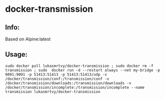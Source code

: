 # docker-transmission

## Info:
Based on Alpine:latest

## Usage:
`sudo docker pull lukasmrtvy/docker-transmission ; sudo docker rm -f transmission ; sudo  docker run -d --restart always --net my-bridge -p 9091:9091 -p 51413:51413 -p 51413:51413/udp -v /docker/transmission/conf:/transmission/conf -v /docker/transmission/downloads:/transmission/downloads -v /docker/transmission/incomplete:/transmission/incomplete --name transmission lukasmrtvy/docker-transmission`
